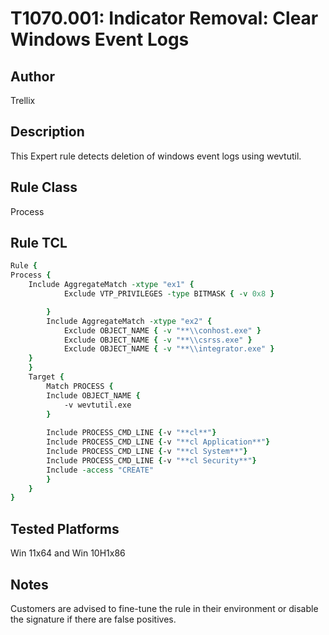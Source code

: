 # T1070.001: Indicator Removal: Clear Windows Event Logs

## Author
Trellix

## Description
This Expert rule detects deletion of windows event logs using wevtutil.

## Rule Class 
Process

## Rule TCL
```tcl
Rule {	
Process {
	Include AggregateMatch -xtype "ex1" {
			Exclude VTP_PRIVILEGES -type BITMASK { -v 0x8 }

		}
		Include AggregateMatch -xtype "ex2" {
			Exclude OBJECT_NAME { -v "**\\conhost.exe" }
			Exclude OBJECT_NAME { -v "**\\csrss.exe" }
			Exclude OBJECT_NAME { -v "**\\integrator.exe" }
	}
	}
	Target {
        Match PROCESS {		
		Include OBJECT_NAME {
			-v wevtutil.exe			
		}	
						
        Include PROCESS_CMD_LINE {-v "**cl**"}
		Include PROCESS_CMD_LINE {-v "**cl Application**"}
		Include PROCESS_CMD_LINE {-v "**cl System**"}
		Include PROCESS_CMD_LINE {-v "**cl Security**"} 
        Include -access "CREATE"           
		}
	} 
}
```

## Tested Platforms
Win 11x64 and Win 10H1x86

## Notes
Customers are advised to fine-tune the rule in their environment or disable the signature if there are false positives.
